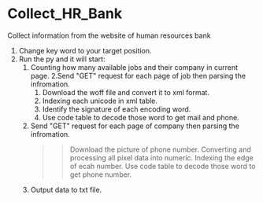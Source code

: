# Collect_HR_Bank
Collect information from the website of human resources bank

1. Change key word to your target position.
2. Run the py and it will start:
   1. Counting how many available jobs and their company in current page.
   2.Send "GET" request for each page of job then parsing the infromation.
      1. Download the woff file and convert it to xml format.
      2. Indexing each unicode in xml table.
      3. Identify the signature of each encoding word.
      4. Use code table to decode those word to get mail and phone.
   3. Send "GET" request for each page of company then parsing the infromation.
      >> Download the picture of phone number.
      >> Converting and processing all pixel data into numeric.
      >> Indexing the edge of ecah number.
      >> Use code table to decode those word to get phone number.
   4. Output data to txt file.
